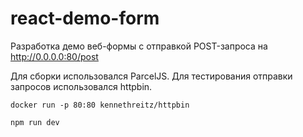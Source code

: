 # react-demo-form

Разработка демо веб-формы с отправкой POST-запроса на http://0.0.0.0:80/post

Для сборки использовался ParcelJS.
Для тестирования отправки запросов использовался httpbin.

```
docker run -p 80:80 kennethreitz/httpbin

npm run dev
```
